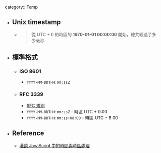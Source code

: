 category:: Temp

- ## Unix timestamp
	- > 從 UTC + 0 的時區的 **1970-01-01 00:00:00** 開始，總共經過了多少毫秒
- ## 標準格式
	- ### ISO 8601
		- `YYYY-MM-DDTHH:mm:ssZ`
	- ### RFC 3339
		- [RFC 規則](https://www.rfc-editor.org/rfc/rfc3339#section-5.6)
		- `YYYY-MM-DDTHH:mm:ssZ` - 時區 UTC + 0:00
		- `YYYY-MM-DDTHH:mm:ss+08:00` - 時區 UTC + 8:00
- ## Reference
	- [淺談 JavaScript 中的時間與時區處理](https://blog.techbridge.cc/2020/12/26/javascript-date-time-and-timezone/)